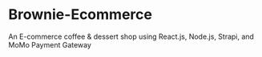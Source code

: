 # Brownie-Ecommerce
An E-commerce coffee &amp; dessert shop using React.js, Node.js, Strapi, and MoMo Payment Gateway
